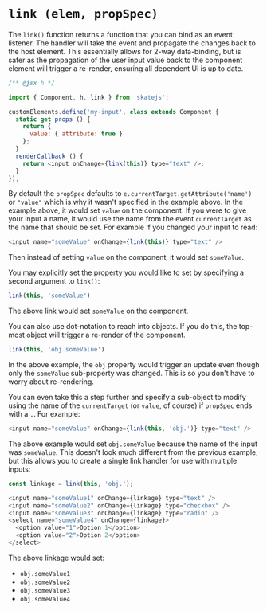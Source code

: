 # `link (elem, propSpec)`

The `link()` function returns a function that you can bind as an event listener. The handler will take the event and propagate the changes back to the host element. This essentially allows for 2-way data-binding, but is safer as the propagation of the user input value back to the component element will trigger a re-render, ensuring all dependent UI is up to date.

```js
/** @jsx h */

import { Component, h, link } from 'skatejs';

customElements.define('my-input', class extends Component {
  static get props () {
    return {
      value: { attribute: true }
    };
  }
  renderCallback () {
    return <input onChange={link(this)} type="text" />;
  }
});
```

By default the `propSpec` defaults to `e.currentTarget.getAttribute('name')` or `"value"` which is why it wasn't specified in the example above. In the example above, it would set `value` on the component. If you were to give your input a name, it would use the name from the event `currentTarget` as the name that should be set. For example if you changed your input to read:

```js
<input name="someValue" onChange={link(this)} type="text" />
```

Then instead of setting `value` on the component, it would set `someValue`.

You may explicitly set the property you would like to set by specifying a second argument to `link()`:

```js
link(this, 'someValue')
```

The above link would set `someValue` on the component.

You can also use dot-notation to reach into objects. If you do this, the top-most object will trigger a re-render of the component.

```js
link(this, 'obj.someValue')
```

In the above example, the `obj` property would trigger an update even though only the `someValue` sub-property was changed. This is so you don't have to worry about re-rendering.

You can even take this a step further and specify a sub-object to modify using the name of the `currentTarget` (or `value`, of course) if `propSpec` ends with a `.`. For example:

```js
<input name="someValue" onChange={link(this, 'obj.')} type="text" />
```

The above example would set `obj.someValue` because the name of the input was `someValue`. This doesn't look much different from the previous example, but this allows you to create a single link handler for use with multiple inputs:

```js
const linkage = link(this, 'obj.');

<input name="someValue1" onChange={linkage} type="text" />
<input name="someValue2" onChange={linkage} type="checkbox" />
<input name="someValue3" onChange={linkage} type="radio" />
<select name="someValue4" onChange={linkage}>
  <option value="1">Option 1</option>
  <option value="2">Option 2</option>
</select>
```

The above linkage would set:

- `obj.someValue1`
- `obj.someValue2`
- `obj.someValue3`
- `obj.someValue4`
